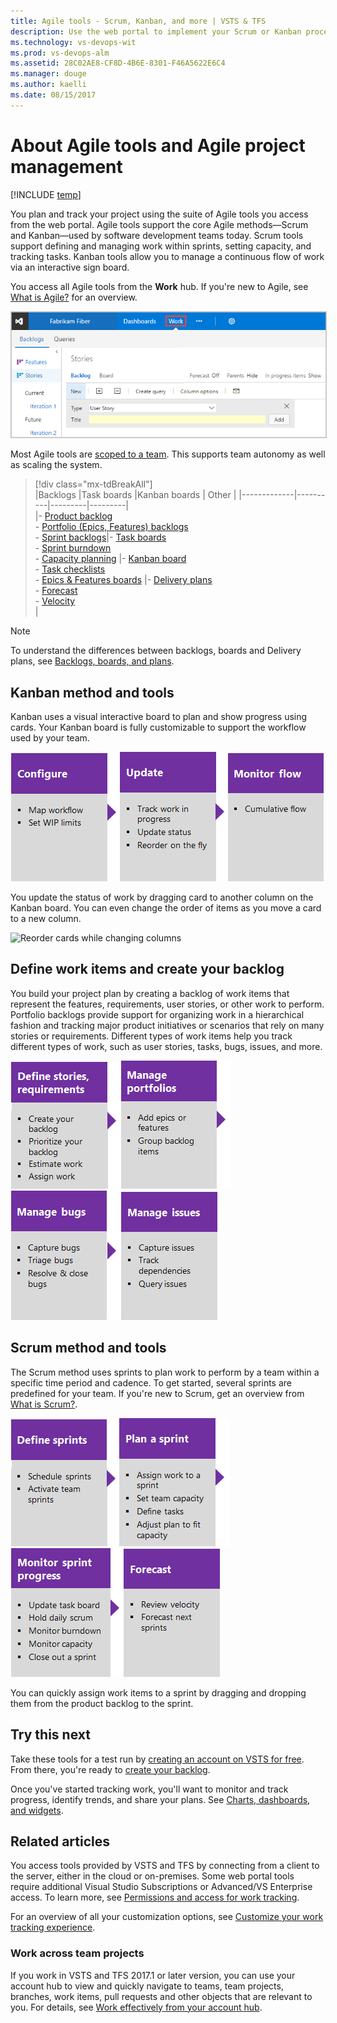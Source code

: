 ```yaml
---
title: Agile tools - Scrum, Kanban, and more | VSTS & TFS
description: Use the web portal to implement your Scrum or Kanban process, plan and track work, and monitor progress and trends  
ms.technology: vs-devops-wit
ms.prod: vs-devops-alm
ms.assetid: 28C02AE8-CF8D-4B6E-8301-F46A5622E6C4
ms.manager: douge
ms.author: kaelli
ms.date: 08/15/2017
---
```


# About Agile tools and Agile project management 

[!INCLUDE [temp](../_shared/version-vsts-tfs-all-versions.md)]

You plan and track your project using the suite of Agile tools you access from the web portal. Agile tools support the core Agile methods&mdash;Scrum and Kanban&mdash;used by software development teams today. Scrum tools support defining and managing work within sprints, setting capacity, and tracking tasks. Kanban tools allow you to manage a continuous flow of work via an interactive sign board.  

You access all Agile tools from the **Work** hub. If you're new to Agile, see [What is Agile?](https://www.visualstudio.com/learn/what-is-agile/) for an overview.

<img src="_img/plan-intro.png" alt="Work hub, product backlog page" style="border: 1px solid #C3C3C3;" />  

Most Agile tools are [scoped to a team](../../settings/about-teams-and-settings.md). This supports team autonomy as well as scaling the system.  

> [!div class="mx-tdBreakAll"]  
> |Backlogs  |Task boards  |Kanban boards  |  Other  | 
> |-------------|----------|---------|---------|   
> |- [Product backlog](create-your-backlog.md)<br/>- [Portfolio (Epics, Features) backlogs](define-features-epics.md)<br/>- [Sprint backlogs](../scrum/sprint-planning.md)|- [Task boards](../scrum/task-board.md)<br/>- [Sprint burndown](../scrum/sprint-burndown.md) <br/>- [Capacity planning](../scale/capacity-planning.md) |- [Kanban board](../kanban/kanban-basics.md)<br/>- [Task checklists](../kanban/add-task-checklists.md)<br/>- [Epics & Features boards](../kanban/kanban-epics-features-stories.md) |- [Delivery plans](../scale/review-team-plans.md)<br/>- [Forecast](../scrum/forecast.md)<br/>- [Velocity](../../report/dashboards/velocity-chart-data-store.md)<br/>|    

> [!NOTE]
>To understand the differences between backlogs, boards and Delivery plans, see [Backlogs, boards, and plans](backlogs-boards-plans.md). 
 

## Kanban method and tools
Kanban uses a visual interactive board to plan and show progress using cards. Your Kanban board is fully customizable to support the workflow used by your team.  

[![Configure Kanban board](_img/overview/gs-planning-configure-kanban.png)](../kanban/kanban-basics.md)[![Update the Kanban board](_img/overview/gs-planning-track-kanban.png)](../kanban/kanban-basics.md)[![Monitor progress](_img/overview/gs-planning-monitor-kanban.png)](../../report/dashboards/cumulative-flow.md)

You update the status of work by dragging card to another column on the Kanban board. You can even change the order of items as you move a card to a new column.   

![Reorder cards while changing columns](https://i3-vso.sec.s-msft.com/dynimg/IC822185.gif)

## Define work items and create your backlog  

You build your project plan by creating a backlog of work items that represent the features, requirements, user stories, or other work to perform. Portfolio backlogs provide support for organizing work in a hierarchical fashion and tracking major product initiatives or scenarios that rely on many stories or requirements.  Different types of work items help you track different types of work, such as user stories, tasks, bugs, issues, and more. 

[![Define stories](_img/overview/gs-planning-define-stories.png)](create-your-backlog.md)[![Organize backlog](_img/overview/gs-planning-organize-backlog.png)](organize-backlog.md)[![Manage bugs](_img/overview/gs-planning-manage-bugs.png)](manage-bugs.md)[![Manage issues](_img/overview/gs-planning-manage-issues.png)](manage-issues-impediments.md)


## Scrum method and tools 
The Scrum method uses sprints to plan work to perform by a team within a specific time period and cadence. To get started, several sprints are predefined for your team.  If you're new to Scrum, get an overview from [What is Scrum?](https://www.visualstudio.com/learn/what-is-scrum/). 

[![Schedule sprints](_img/overview/gs-planning-define-sprints.png)](../scrum/define-sprints.md)[![Plan a sprint](_img/overview/gs-planning-plan-sprint.png)](../scrum/sprint-planning.md)[![Monitor sprint progress](_img/overview/gs-planning-monitor-sprint.png)](../scrum/task-board.md)[![Forecast](_img/overview/gs-planning-forecast.png)](../scrum/forecast.md)

You can quickly assign work items to a sprint by dragging and dropping them from the product backlog to the sprint. 


## Try this next  

Take these tools for a test run by [creating an account on VSTS for free](../../accounts/create-account-msa-or-work-student.md). From there, you're ready to [create your backlog](create-your-backlog.md).  

Once you've started tracking work, you'll want to monitor and track progress, identify trends, and share your plans. See [Charts, dashboards, and widgets](../../report/overview.md). 


## Related articles

You access tools provided by VSTS and TFS by connecting from a client to the server, either in the cloud or on-premises. Some web portal tools require additional Visual Studio Subscriptions or Advanced/VS Enterprise access.  To learn more, see [Permissions and access for work tracking](../../security/permissions-access-work-tracking.md). 

For an overview of all your customization options, see [Customize your work tracking experience](../customize/customize-work.md). 


### Work across team projects 
  
If you work in VSTS and TFS 2017.1 or later version, you can use your account hub to view and quickly navigate to teams, team projects, branches, work items, pull requests and other objects that are relevant to you. For details, see [Work effectively from your account hub](../../user-guide/account-home-pages.md).  
 

 